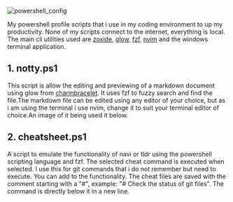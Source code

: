 ![powershell_config](https://socialify.git.ci/brushy501/powershell_config/image?description=1&descriptionEditable=My%20powershell%20scripts%20to%20power%20my%20productivity.&language=1&name=1&owner=1&stargazers=1&theme=Light)

My powershell profile scripts that i use in my coding environment to up my productivity.
None of my scripts connect to the internet, everything is local. The main cli utilities
used are [zoxide](https://github.com/ajeetdsouza/zoxide), [glow](https://github.com/ajeetdsouza/zoxide),
[fzf](https://github.com/junegunn/fzf), [nvim](https://github.com/neovim/neovim) and the windows terminal application.

## 1. notty.ps1

This script is allow the editing and previewing of a markdown document using glow from [charmbracelet](https://github.com/charmbracelet/glow).
It uses fzf to fuzzy search and find the file.The markdown file can be edited using any editor of your choice, but as i am using the terminal
i use nvim, change it to suit your terminal editor of choice.An image of it being used it below.


## 2. cheatsheet.ps1

A script to emulate the functionality of navi or tldr using the powershell scripting language and fzf. The selected cheat command is executed
when selected. I use this for git commands that i do not remember but need to execute. You can add to the functionality. The cheat files are
saved with the comment starting with a "#", example: "# Check the status of git files". The command is directly below it in a new line.

